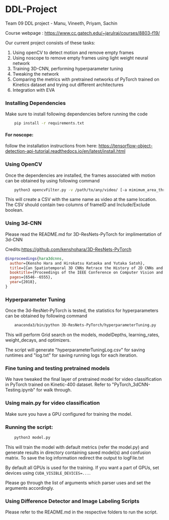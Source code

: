 # DDL-Project
Team 09 DDL project - Manu, Vineeth, Priyam, Sachin

Course webpage : https://www.cc.gatech.edu/~jarulraj/courses/8803-f19/

Our current project consists of these tasks:
1. Using openCV to detect motion and remove empty frames
2. Using noscope to remove empty frames using light weight neural network
3. Training 3D-CNN, performing hyperparameter tuning
4. Tweaking the network 
5. Comparing the metrics with pretrained networks of PyTorch trained on Kinetics dataset and trying out different architectures
6. Integration with EVA

### Installing Dependencies
Make sure to install following dependencies before running the code

```bash
	pip install -r requirements.txt
   ```

#### For noscope:
follow the installation instructions from here: https://tensorflow-object-detection-api-tutorial.readthedocs.io/en/latest/install.html
### Using OpenCV

Once the dependencies are installed, the frames associated with motion can be obtained by using following command

```bash
	python3 opencvFilter.py -v /path/to/any/video/ [-a mimimum_area_threshold]
```
   
  This will create a CSV with the same name as video at the same location. The CSV should contain two columns of frameID and Include/Exclude boolean.
  

### Using 3d-CNN
Please read the README.md for 3D-ResNets-PyTorch for implimentation of 3d-CNN

Credits:https://github.com/kenshohara/3D-ResNets-PyTorch


```bibtex
@inproceedings{hara3dcnns,
  author={Kensho Hara and Hirokatsu Kataoka and Yutaka Satoh},
  title={Can Spatiotemporal 3D CNNs Retrace the History of 2D CNNs and ImageNet?},
  booktitle={Proceedings of the IEEE Conference on Computer Vision and Pattern Recognition (CVPR)},
  pages={6546--6555},
  year={2018},
}
```


### Hyperparameter Tuning

Once the 3d-ResNet-PyTorch is tested, the statistics for hyperparameters can be obtained by following command

```bash
	anaconda3/bin/python 3D-ResNets-PyTorch/hyperparameterTuning.py
```
This will perform Grid search on the models, modelDepths, learning_rates, weight_decays, and optimizers.

The script will generate "hyperparameterTuningLog.csv" for saving runtimes and "log.txt" for saving running logs for each iteration.

### Fine tuning and testing pretrained models

We have tweaked the final layer of pretrained model for video classification in PyTorch trained on Kinetic-400 dataset. Refer to "PyTorch_3dCNN-Testing.ipynb" for walk through.


### Using main.py for video classification

Make sure you have a GPU configured for training the model.

### Running the script:


```bash
	python3 model.py
```

This will train the model with default metrics (refer the model.py) and generate results in directory containing saved model(s) and confusion matrix. To save the log information redirect the output to logFile.txt

By default all GPUs is used for the training.
If you want a part of GPUs, set devices using ```CUDA_VISIBLE_DEVICES=...```.

Please go through the list of arguments which parser uses and set the arguments accordingly.

### Using Difference Detector and Image Labeling Scripts

Please refer to the README.md in the respective folders to run the script.

